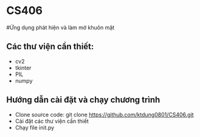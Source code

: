 # CS406
#Ứng dụng phát hiện và làm mờ khuôn mặt

## Các thư viện cần thiết:
- cv2
- tkinter
- PIL
- numpy

## Hướng dẫn cài đặt và chạy chương trình
- Clone source code: git clone https://github.com/ktdung0801/CS406.git
- Cài đặt các thư viện cần thiết
- Chạy file init.py
